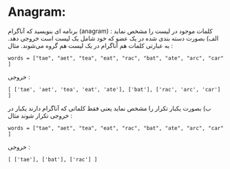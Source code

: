 # Anagram: 
برنامه ای بنویسید که آناگرام (anagram) کلمات موجود در لیست را مشخص نماید :
الف) بصورت دسته بندی شده در یک عضو که خود شامل یک لیست است خروجی دهد. به عبارتی کلمات هم آناگرام در یک لیست هم گروه می‌شوند.
مثال :

```
words = ["tae", "aet", "tea", "eat", "rac", "bat", "ate", "arc", "car" ]
```

خروجی :

```
[ ['tae', 'aet', 'tea', 'eat', 'ate'], ['bat'], ['rac', 'arc', 'car'] ]
```

ب) بصورت یکبار تکرار را مشخص نماید یعنی فقط کلماتی که آناگرام دارند یکبار در خروجی تکرار شوند
مثال :

```
words = ["tae", "aet", "tea", "eat", "rac", "bat", "ate", "arc", "car" ]
```

خروجی :

```
[ ['tae'], ['bat'], ['rac'] ]
```